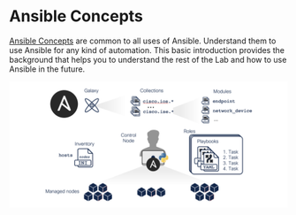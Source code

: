 # Ansible Concepts

[Ansible Concepts](https://docs.ansible.com/ansible/latest/user_guide/basic_concepts.html) are common to all uses of Ansible. Understand them to use Ansible for any kind of automation. This basic introduction provides the background that helps you to understand the rest of the Lab and how to use Ansible in the future.

![concepts](images/Ansible-Concepts.png)

